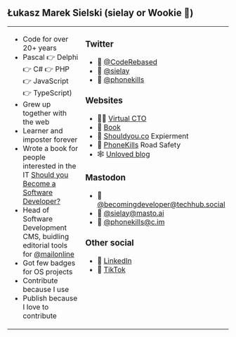 ## Łukasz Marek Sielski (sielay or Wookie 🐻)

<table><tr><td width="75%" valign="top">
 
 * Code for over 20+ years
 * Pascal 👉 Delphi 👉 C# 👉 PHP 👉 JavaScript 👉 TypeScript)
 * Grew up together with the web
 * Learner and imposter forever
 * Wrote a book for people interested in the IT [Should you Become a Software Developer?](https://becomingdeveloper.com)
 * Head of Software Development CMS, buidling editorial tools for [@mailonline](https://github.com/MailOnline)
 * Got few badges for OS projects
 * Contribute because I use
 * Publish because I love to contribute
 </td>
 <td width="25%" valign="top">
  
 ### Twitter 
  
  * 🤖 [@CodeRebased](https://twitter.com/CodeRebased) 
  * 💬 [@sielay](https://twitter.com/sielay)
  * 🚴 [@phonekills](https://twitter.com/phonekills)
  
 ### Websites
  
   * 👨‍💻 [Virtual CTO](https://becomingdeveloper.com/cto)
   * 📖 [Book](https://becomingdeveloper.com)
   * 🥼 [Shouldyou.co](https://shouldyou.co) Expierment
   * 📵 [PhoneKills](https://phonekills.co.uk) Road Safety
   * 🕸️ [Unloved blog](https://sielay.com)
  
 ### Mastodon
  
  * 🤖 [@becomingdeveloper@techhub.social](https://techhub.social/@becomingdeveloper)
  * 💬 [@sielay@masto.ai](https://masto.ai/@sielay)
  * 🚴 [@phonekills@c.im](https://c.im/@phonekills)
  
 ### Other social
  
 * 💼 [LinkedIn](https://linkedin.com/in/sielay)
 * 🎥 [TikTok](http://tiktok.com/@shouldyoubecomedeveloper) 
  
 </td>
 </tr>
</table> 
